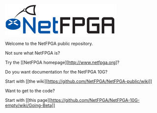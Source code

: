 [![](netfpga.png)](http://www.netfpga.org)

Welcome to the NetFPGA public repository.

Not sure what NetFPGA is? 

Try the [[NetFPGA homepage][http://www.netfpga.org]?

Do you want documentation for the NetFPGA 10G?

Start with [[the wiki][https://github.com/NetFPGA/NetFPGA-public/wiki]]

Want to get to the code?

Start with [[this
page][https://github.com/NetFPGA/NetFPGA-10G-empty/wiki/Going-Beta]]

